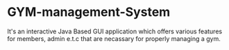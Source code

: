 # GYM-management-System
It's an interactive Java Based GUI application which offers various features for members, admin e.t.c that are necassary for properly managing a gym.
